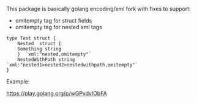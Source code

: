 This package is basically golang encoding/xml fork with fixes to support:
* omitempty tag for struct fields
* omitempty tag for nested xml tags 
 
```
type Test struct {
	Nested  struct {
	Something string
	}  `xml:"nested,omitempty"`
	NestedWithPath string `xml:"nested1>nested2>nestedwithpath,omitempty"`
}
``` 

Example:

https://play.golang.org/p/wGPvdvlObFA
